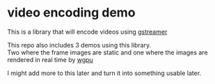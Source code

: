 # video encoding demo

This is a library that will encode videos using [gstreamer](https://gstreamer.freedesktop.org/)

This repo also includes 3 demos using this library.<br>
Two where the frame images are static and one where the images are rendered in real time by [wgpu](https://github.com/gfx-rs/wgpu)

I might add more to this later and turn it into something usable later.